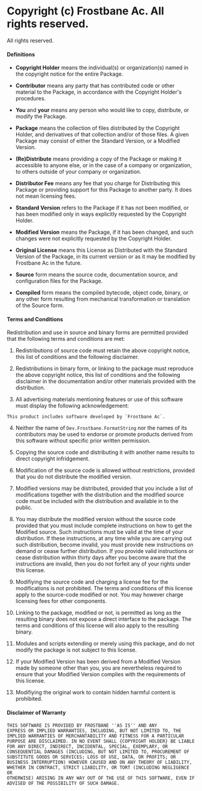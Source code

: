 # Copyright (c) Frostbane Ac. All rights reserved. #
All rights reserved.

#### Definitions ####

- **Copyright Holder** means the individual(s) or organization(s) named
in the copyright notice for the entire Package.

- **Contributor** means any party that has contributed code or other
material to the Package, in accordance with the Copyright Holder's
procedures.

- **You** and **your** means any person who would like to copy,
distribute, or modify the Package.

- **Package** means the collection of files distributed by the Copyright
Holder, and derivatives of that collection and/or of those files. A
given Package may consist of either the Standard Version, or a Modified
Version.

- **(Re)Distribute** means providing a copy of the Package or making it
accessible to anyone else, or in the case of a company or organization,
to others outside of your company or organization.

- **Distributor Fee** means any fee that you charge for Distributing
this Package or providing support for this Package to another party. It
does not mean licensing fees.

- **Standard Version** refers to the Package if it has not been
modified, or has been modified only in ways explicitly requested by the
Copyright Holder.

- **Modified Version** means the Package, if it has been changed, and
such changes were not explicitly requested by the Copyright Holder.

- **Original License** means this License as Distributed with the
Standard Version of the Package, in its current version or as it may be
modified by Frostbane Ac in the future.

- **Source** form means the source code, documentation source, and
configuration files for the Package.

- **Compiled** form means the compiled bytecode, object code, binary, or
any other form resulting from mechanical transformation or translation
of the Source form.

#### Terms and Conditions ####

Redistribution and use in source and binary forms are permitted provided
that the following terms and conditions are met:

1. Redistributions of source code must retain the above copyright
notice, this list of conditions and the following disclaimer.

2. Redistributions in binary form, or linking to the package must
reproduce the above copyright notice, this list of conditions and the
following disclaimer in the documentation and/or other materials
provided with the distribution.

3. All advertising materials mentioning features or use of this software
must display the following acknowledgement:

```
This product includes software developed by `Frostbane Ac`.
```

4. Neither the name of `Dev.Frostbane.FormatString` nor the names of its
contributors may be used to endorse or promote products derived from
this software without specific prior written permission.

5. Copying the source code and distributing it with another name results
to direct copyright infridgement.

6. Modification of the source code is allowed without restrictions,
provided that you do not distribute the modified version.

7. Modified versions may be distributed, provided that you include a
list of modifications together with the distribution and the modified
source code must be included with the distribution and available in
to the public.

8. You may distribute the modified version without the source code
provided that you must include complete instructions on how to get
the Modified source. Such instructions must be valid at the time
of your distribution. If these instructions, at any time while you
are carrying out such distribution, become invalid, you must provide
new instructions on demand or cease further distribution. If you
provide valid instructions or cease distribution within thirty days
after you become aware that the instructions are invalid, then you
do not forfeit any of your rights under this license.

9. Modifiying the source code and charging a license fee for the
modifications is not prohibited. The terms and conditions of this
license apply to the source-code modified or not. You may however charge
licensing fees for other components.

10. Linking to the package, modified or not, is permitted as long as the
resulting binary does not expose a direct interface to the package.
The terms and conditions of this license will also apply to the
resulting binary.

11. Modules and scripts extending or merely using this package, and do
not modify the package is not subject to this license.

12. If your Modified Version has been derived from a Modified Version
made by someone other than you, you are nevertheless required to ensure
that your Modified Version complies with the requirements of this
license.

12. Modifiying the original work to contain hidden harmful content is
prohibited.

#### Disclaimer of Warranty ####

```
THIS SOFTWARE IS PROVIDED BY FROSTBANE ''AS IS'' AND ANY
EXPRESS OR IMPLIED WARRANTIES, INCLUDING, BUT NOT LIMITED TO, THE
IMPLIED WARRANTIES OF MERCHANTABILITY AND FITNESS FOR A PARTICULAR
PURPOSE ARE DISCLAIMED. IN NO EVENT SHALL {COPYRIGHT HOLDER} BE LIABLE
FOR ANY DIRECT, INDIRECT, INCIDENTAL, SPECIAL, EXEMPLARY, OR
CONSEQUENTIAL DAMAGES (INCLUDING, BUT NOT LIMITED TO, PROCUREMENT OF
SUBSTITUTE GOODS OR SERVICES; LOSS OF USE, DATA, OR PROFITS; OR
BUSINESS INTERRUPTION) HOWEVER CAUSED AND ON ANY THEORY OF LIABILITY,
WHETHER IN CONTRACT, STRICT LIABILITY, OR TORT (INCLUDING NEGLIGENCE OR
OTHERWISE) ARISING IN ANY WAY OUT OF THE USE OF THIS SOFTWARE, EVEN IF
ADVISED OF THE POSSIBILITY OF SUCH DAMAGE.
```
